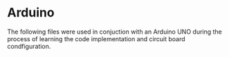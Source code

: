 # Arduino
The following files were used in conjuction with an Arduino UNO during the process of learning the code implementation and circuit board condfiguration. 
